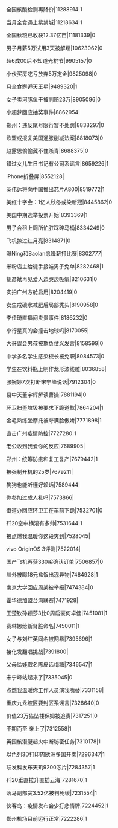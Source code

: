 全国核酸检测再降价|11288914|1

当月全食遇上紫禁城|11218634|1

全国秋粮已收获12.37亿亩|11181339|0

男子月薪5万试用3天被解雇|10623062|0

超6成00后不知道光棍节|9905157|0

小伙买房吃亏放弃5万定金|9825098|0

月全食邂逅天王星|9489320|1

女子卖河豚鱼干被判赔23万|8905096|0

小超梦回应抽奖事件|8862954|

郑州：违反尾号限行暂不处罚|8838297|0

欧盟或报复美国通胀削减法案|8818073|0

赵露思偷偷藏不住杀青|8688375|0

错过女儿生日书记有公司系谣言|8659226|1

iPhone折叠屏|8552128|

英伟达将向中国推出芯片A800|8519772|1

美红十字会：1亿人秋冬或染新冠|8445862|0

美国中期选举投票开始|8393369|1

男子合租上厕所怕脏踩碎马桶|8334249|0

飞机掠过红月亮|8314871|0

曝Ning和Baolan愿降薪打比赛|8302777|

米粉店主给徒手接娃男子免单|8282468|1

胡彦斌再见爱人边哭边吸氧|8210631|0

实拍广州方舱启用|8204419|0

女生戒碳水减肥后局部秃头|8190958|0

李佳琦直播间卖贵事件|8186232|0

小行星真的会撞击地球吗|8170055|

大哥误会男孩被欺负仗义发言|8158599|0

中学多名学生感染校长被免职|8084573|0

学生在饮料瓶上制作龙形漆线雕|8036858|

张婉婷7次打断宋宁峰说话|7912304|0

易中天董宇辉解读曹操|7881194|0

环卫扫歪垃圾被要求下跪道歉|7864204|1

金毛熟练坐摩托被夸满脸傲娇|7771898|1

直击广州疫情防控|7727280|1

老公收到我爱你的反应|7689905|

郑州：统筹防疫和复工复产|7679442|1

被强制开机的25岁|7679211|

狗狗也能听懂好赖话|7589444|

你参加过成人礼吗|7573866|

街道办回应环卫工在车前下跪|7532701|0

歼20空中横滚有多帅|7531644|1

被点燃我温暖你这段爽到|7528045|

vivo OriginOS 3评测|7522014|

国产飞机再获330架确认订单|7506857|0

川外被曝18元盒饭出现异物|7484928|1

南京大学回应周某被举报|7474384|0

霍华德加盟台湾联赛|7471928|

王楚钦孙颖莎3比0周启豪何卓佳|7451081|1

赛琳娜给新肾脏命名|7450011|1

女子与刘红英同名被网暴|7395696|1

接化发翻唱挑战|7391800|

父母给娃取名陈皮话梅糖|7346547|1

宋宁峰站起来了|7335045|0

点燃我温暖你工作人员演我嘴替|7331158|

重庆九龙坡区要封区系谣言|7328640|0

价值23万猫坠楼保姆被追责|7317251|0

不期而至 亲上了|7312558|1

英国核潜艇起火中断秘密任务|7310178|1

以色列3D打印肉欧洲多国开卖|7296347|1

联发科发布天玑9200芯片|7284357|1

歼20垂直拉升直插云海|7281670|1

落马副部贪3.52亿被判死缓|7231554|1

侠客岛：疫情发布会少打悲情牌|7224452|1

郑州机场目前运行正常|7222286|1

